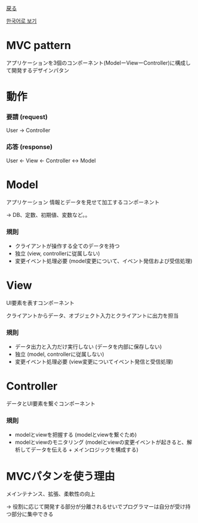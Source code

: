 [戻る](../README-jp.md#MVC)

[한국어로 보기](./README.md)

# MVC pattern

アプリケーションを3個のコンポーネント(ModelーViewーController)に構成して開発するデザインパタン

# 動作

### 要請 (request)

User → Controller

### 応答 (response)

User ← View ← Controller ↔︎ Model

# Model

アプリケーション 情報とデータを見せて加工するコンポーネント

→ DB、定数、初期値、変数など。。

### 規則

- クライアントが操作する全てのデータを持つ
- 独立 (view, controllerに従属しない)
- 変更イベント処理必要 (model変更について、イベント発信および受信処理)

# View

UI要素を表すコンポーネント

クライアントからデータ、オブジェクト入力とクライアントに出力を担当

### 規則

- データ出力と入力だけ実行しない (データを内部に保存しない)
- 独立 (model, controllerに従属しない)
- 変更イベント処理必要 (view変更についてイベント発信と受信処理)

# Controller

データとUI要素を繋ぐコンポーネント

### 規則

- modelとviewを把握する (modelとviewを繋ぐため)
- modelとviewのモニタリング
(modelとviewの変更イベントが起きると、解析してデータを伝える + メインロジックを構成する)

# MVCパタンを使う理由

メインテナンス、拡張、柔軟性の向上

→ 役割に応じて開発する部分が分離されるせいでプログラマーは自分が受け持つ部分に集中できる
